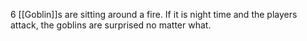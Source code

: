 6 [[Goblin]]s are sitting around a fire. If it is night time and the players attack, the goblins are surprised no matter what.
